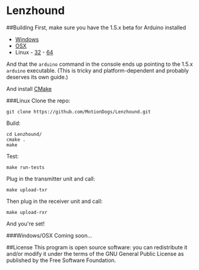 Lenzhound
=========

##Building
First, make sure you have the 1.5.x beta for Arduino installed

- [Windows](http://downloads.arduino.cc/arduino-1.5.8-windows.exe)
- [OSX](http://downloads.arduino.cc/arduino-1.5.8-macosx.zip)
- Linux - [32](http://downloads.arduino.cc/arduino-1.5.8-linux32.tgz) - [64](http://downloads.arduino.cc/arduino-1.5.8-linux64.tgz)

And that the `arduino` command in the console ends up pointing to the
1.5.x `arduino` executable. (This is tricky and platform-dependent and
probably deserves its own guide.)

And install [CMake](http://www.cmake.org/download/)

###Linux
Clone the repo:
```
git clone https://github.com/MotionDogs/Lenzhound.git
```

Build:
```
cd Lenzhound/
cmake .
make
```

Test:
```
make run-tests
```

Plug in the transmitter unit and call:
```
make upload-txr
```

Then plug in the receiver unit and call:
```
make upload-rxr
```

And you're set!

###Windows/OSX
Coming soon...

##License
This program is open source software: you can redistribute it and/or
modify it under the terms of the GNU General Public License as published
by the Free Software Foundation.
